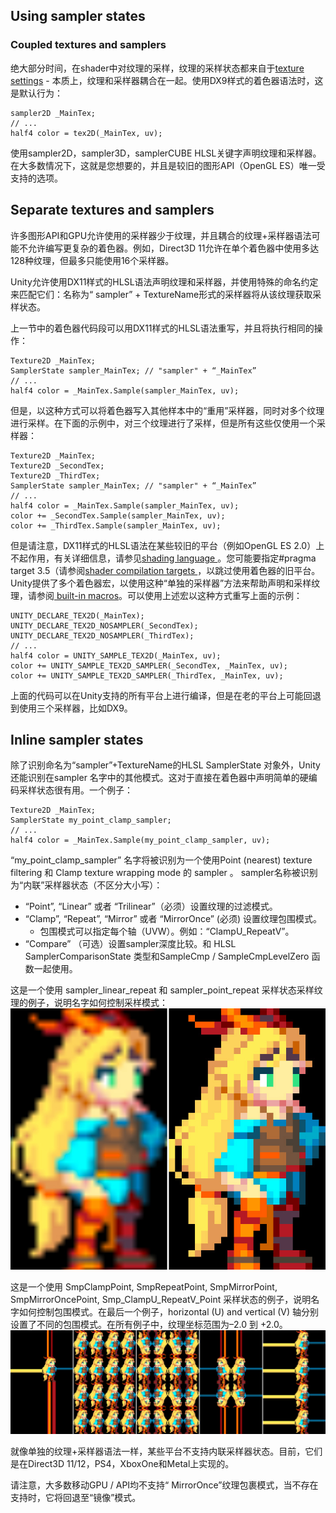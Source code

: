 ## Using sampler states
### Coupled textures and samplers
绝大部分时间，在shader中对纹理的采样，纹理的采样状态都来自于[texture settings](https://docs.unity3d.com/Manual/class-TextureImporter.html) - 本质上，纹理和采样器耦合在一起。使用DX9样式的着色器语法时，这是默认行为：
```
sampler2D _MainTex;
// ...
half4 color = tex2D(_MainTex, uv);
```
使用sampler2D，sampler3D，samplerCUBE HLSL关键字声明纹理和采样器。
在大多数情况下，这就是您想要的，并且是较旧的图形API（OpenGL ES）唯一受支持的选项。

## Separate textures and samplers
许多图形API和GPU允许使用的采样器少于纹理，并且耦合的纹理+采样器语法可能不允许编写更复杂的着色器。例如，Direct3D 11允许在单个着色器中使用多达128种纹理，但最多只能使用16个采样器。

Unity允许使用DX11样式的HLSL语法声明纹理和采样器，并使用特殊的命名约定来匹配它们：名称为“ sampler” + TextureName形式的采样器将从该纹理获取采样状态。

上一节中的着色器代码段可以用DX11样式的HLSL语法重写，并且将执行相同的操作：
```
Texture2D _MainTex;
SamplerState sampler_MainTex; // "sampler" + “_MainTex”
// ...
half4 color = _MainTex.Sample(sampler_MainTex, uv);
```
但是，以这种方式可以将着色器写入其他样本中的“重用”采样器，同时对多个纹理进行采样。在下面的示例中，对三个纹理进行了采样，但是所有这些仅使用一个采样器：
```
Texture2D _MainTex;
Texture2D _SecondTex;
Texture2D _ThirdTex;
SamplerState sampler_MainTex; // "sampler" + “_MainTex”
// ...
half4 color = _MainTex.Sample(sampler_MainTex, uv);
color += _SecondTex.Sample(sampler_MainTex, uv);
color += _ThirdTex.Sample(sampler_MainTex, uv);
```
但是请注意，DX11样式的HLSL语法在某些较旧的平台（例如OpenGL ES 2.0）上不起作用，有关详细信息，请参见[shading language ](../ShadingLanguageUsedInUnity/README.md)。您可能要指定#pragma target 3.5（请参阅[shader compilation targets ](../ShaderCompilationTargetLevels/README.md)，以跳过使用着色器的旧平台。
Unity提供了多个着色器宏，以使用这种“单独的采样器”方法来帮助声明和采样纹理，请参阅[ built-in macros](../PredefinedShaderPreprocessorMacros/README.md)。可以使用上述宏以这种方式重写上面的示例：
```
UNITY_DECLARE_TEX2D(_MainTex);
UNITY_DECLARE_TEX2D_NOSAMPLER(_SecondTex);
UNITY_DECLARE_TEX2D_NOSAMPLER(_ThirdTex);
// ...
half4 color = UNITY_SAMPLE_TEX2D(_MainTex, uv);
color += UNITY_SAMPLE_TEX2D_SAMPLER(_SecondTex, _MainTex, uv);
color += UNITY_SAMPLE_TEX2D_SAMPLER(_ThirdTex, _MainTex, uv);
```
上面的代码可以在Unity支持的所有平台上进行编译，但是在老的平台上可能回退到使用三个采样器，比如DX9。

## Inline sampler states
除了识别命名为“sampler”+TextureName的HLSL SamplerState 对象外，Unity 还能识别在sampler 名字中的其他模式。这对于直接在着色器中声明简单的硬编码采样状态很有用。一个例子：
```
Texture2D _MainTex;
SamplerState my_point_clamp_sampler;
// ...
half4 color = _MainTex.Sample(my_point_clamp_sampler, uv);
```
“my_point_clamp_sampler” 名字将被识别为一个使用Point (nearest) texture filtering 和  Clamp texture wrapping mode 的 sampler 。
sampler名称被识别为“内联”采样器状态（不区分大小写）：
* “Point”, “Linear” 或者 “Trilinear”（必须）设置纹理的过滤模式。
* “Clamp”, “Repeat”, “Mirror” 或者 “MirrorOnce” (必须) 设置纹理包围模式。
  * 包围模式可以指定每个轴（UVW）。例如：“ClampU_RepeatV”。
* “Compare” （可选）设置sampler深度比较。和 HLSL SamplerComparisonState 类型和SampleCmp / SampleCmpLevelZero 函数一起使用。

这是一个使用 sampler_linear_repeat 和 sampler_point_repeat 采样状态采样纹理的例子，说明名字如何控制采样模式：
![](SamplerStates1.jpg)

这是一个使用 SmpClampPoint, SmpRepeatPoint, SmpMirrorPoint, SmpMirrorOncePoint, Smp_ClampU_RepeatV_Point 采样状态的例子，说明名字如何控制包围模式。在最后一个例子，horizontal (U) and vertical (V) 轴分别设置了不同的包围模式。在所有例子中，纹理坐标范围为–2.0 到 +2.0。
![](SamplerStates2.png)

就像单独的纹理+采样器语法一样，某些平台不支持内联采样器状态。目前，它们是在Direct3D 11/12，PS4，XboxOne和Metal上实现的。

请注意，大多数移动GPU / API均不支持“ MirrorOnce”纹理包裹模式，当不存在支持时，它将回退至“镜像”模式。 